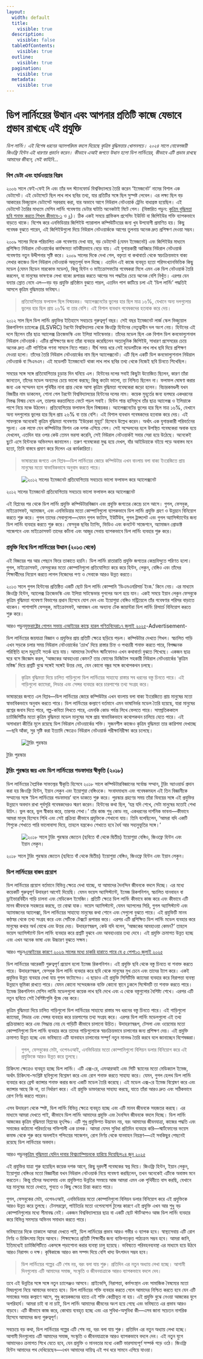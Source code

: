 ```yaml
---
layout:
  width: default
  title:
    visible: true
  description:
    visible: false
  tableOfContents:
    visible: true
  outline:
    visible: true
  pagination:
    visible: true
  metadata:
    visible: true
---
```


# ডিপ লার্নিংয়ের উত্থান এবং আপনার প্রতিটি কাজে যেভাবে প্রভাব রাখছে এই প্রযুক্তি

_ডিপ লার্নিং। এই বিশেষ ধরনের অ্যালগরিদম বদলে দিয়েছে কৃত্রিম বুদ্ধিমত্তার খোলনলচে। ২০২৪ সালে নোবেলজয়ী জিওফ্রি হিন্টন এই ধারণার প্রবর্তন করেন। কীভাবে এআই জগতে উত্থান হলো ডিপ লার্নিংয়ের, কীভাবে এটি প্রভাব রাখছে আমাদের জীবনে, সেই কাহিনি…_



### &#x20;**বিগ ডেটা এবং হার্ডওয়্যার বিপ্লব**

২০০৬ সালে ফেই-ফেই লি এবং তাঁর দল স্ট্যানফোর্ড বিশ্ববিদ্যালয়ে তৈরি করেন ‘ইমেজনেট’ নামের বিশাল এক ডেটাসেট। এই ডেটাসেটে ছিল লাখ লাখ ছবির তথ্য, যার প্রতিটির সঙ্গে ছিল সুস্পষ্ট লেবেল। এর লক্ষ্য ছিল বড় আকারের ভিজ্যুয়াল ডেটাসেট সরবরাহ করা, যার অভাবে আগে নিউরাল নেটওয়ার্ক ট্রেনিং বাধাগ্রস্ত হয়েছিল। এই ডেটাসেট তৈরির মাধ্যমে মেশিন লার্নিং গবেষণায় ডেটার ঘাটতি অনেকটাই মিটে গেল। (বিস্তারিত পড়ুন: [কৃত্রিম বুদ্ধিমত্তা ছবি শনাক্ত করতে শিখল কীভাবে-১](https://www.bigganchinta.com/technology/ceuw6mhc8x) ও [২](https://www.bigganchinta.com/technology/ceuw6mhc8x))। ঠিক একই সময়ে গ্রাফিকস প্রসেসিং ইউনিট বা জিপিইউর শক্তি ব্যাপকভাবে বাড়তে থাকে। বিশেষ করে এনভিডিয়ার জিপিইউ প্যারালাল কম্পিউটিংয়ের জন্য খুব উপযোগী প্রমাণিত হয়। কিছু গবেষক বুঝতে পারেন, এই জিপিইউগুলো দিয়ে নিউরাল নেটওয়ার্ককে আগের তুলনায় অনেক দ্রুত প্রশিক্ষণ দেওয়া সম্ভব।

২০০৯ সালের দিকে পরিচালিত এক গবেষণায় দেখা যায়, বড় ডেটাসেট (যেমন ইমেজনেট) এবং জিপিইউর মাধ্যমে প্রশিক্ষিত নিউরাল নেটওয়ার্কের কার্যক্ষমতা নাটকীয়ভাবে বেড়ে যায়। এই যুগান্তকারী আবিষ্কার নিউরাল নেটওয়ার্ক গবেষণায় নতুন উদ্দীপনার সৃষ্টি করে। ২০০৯ সালের দিকে দেখা গেল, বক্তৃতা বা কথাবার্তা থেকে স্বয়ংক্রিয়ভাবে বাক্য লেখার কাজেও ডিপ নিউরাল নেটওয়ার্ক অভূতপূর্ব ফল দিচ্ছে। এতদিন এই কাজে ব্যবহৃত হতো পরিসংখ্যানভিত্তিক কিছু মডেল (যেমন হিডেন মারকোভ মডেল), কিন্তু হিন্টন ও মাইক্রোসফটের গবেষকরা মিলে এমন এক ডিপ নেটওয়ার্ক তৈরি করলেন, যা মানুষের ভাষণকে লেখা বাক্যে রূপান্তর করতে আগের সব পদ্ধতির চেয়ে অনেক বেশি নিখুঁত। এরপর যেন বন্যার স্রোত নেমে এল—বড় বড় প্রযুক্তি প্রতিষ্ঠান বুঝতে পারল, এতদিন পাশ কাটিয়ে চলা এই ‘ডিপ লার্নিং’ পদ্ধতিই আসলে কৃত্রিম বুদ্ধিমত্তার ভবিষ্যৎ।

> প্রতিযোগিতার ফলাফল ছিল বিস্ময়কর। অ্যালেক্সনেটের ভুলের হার ছিল মাত্র ১৬%, যেখানে অন্য দলগুলোর ভুলের হার ছিল প্রায় ২৬% বা তার বেশি। এই বিশাল ব্যবধান গবেষকদের হতবাক করে দেয়।

২০১২ সাল ছিল ডিপ লার্নিং প্রযুক্তির ইতিহাসে সবচেয়ে গুরুত্বপূর্ণ বছর। সেই বছর ইমেজনেট লার্জ স্কেল ভিজ্যুয়াল রিকগনিশন চ্যালেঞ্জে (ILSVRC) টরন্টো বিশ্ববিদ্যালয় থেকে জিওফ্রি হিন্টনের নেতৃত্বাধীন দল অংশ নেয়। হিন্টনের এই দলে ছিলেন তাঁর ছাত্র অ্যালেক্স ক্রিজেভস্কি এবং ইলিয়া সাটস্কেভার। তাঁদের মডেল ছিল এক বিশাল ডিপ কনভোল্যুশনাল নিউরাল নেটওয়ার্ক। এটির প্রশিক্ষণের জন্য তাঁরা ব্যবহার করেছিলেন অত্যাধুনিক জিপিইউ, সাধারণ প্রসেসরের চেয়ে অনেক দ্রুত এটি গাণিতিক গণনা সামলে নিতে পারত। দীর্ঘ সময় ধরে সেই মডেলটিকে লাখ লাখ ছবি দিয়ে প্রশিক্ষণ দেওয়া হলো। তাঁদের তৈরি নিউরাল নেটওয়ার্কের নাম ছিল অ্যালেক্সনেট। এটি ছিল একটি ডিপ কনভোল্যুশনাল নিউরাল নেটওয়ার্ক বা সিএনএন। এই মডেলটি ইমেজনেটে থাকা লাখ লাখ ছবির তথ্য থেকে নিজেই ছবি চিনতে শিখেছিল।



সময়ের সঙ্গে সঙ্গে প্রতিযোগিতার চূড়ান্ত দিন ঘনিয়ে এল। হিন্টনের দলের সবাই কিছুটা উত্তেজিত ছিলেন, কারণ তাঁরা জানতেন, তাঁদের মডেল অন্যদের চেয়ে ভালো করছে; কিন্তু কতটা ভালো, তা নিশ্চিত ছিলেন না। ফলাফল ঘোষণা করার জন্য এক সম্মেলন হলে পৃথিবীর নানা প্রান্ত থেকে আসা কৃত্রিম বুদ্ধিমত্তা গবেষকেরা জড়ো হলেন। বিচারকমণ্ডলী যখন বিজয়ীর নাম ডাকলেন, শোনা গেল টরন্টো বিশ্ববিদ্যালয়ের হিন্টনের দলের নাম। কয়েক মুহূর্তের জন্য হলঘরে একধরনের নিস্তব্ধ বিস্ময় নেমে এল, তারপর করতালিতে ফেটে পড়ল সবাই। হিন্টন শান্ত হাসিমুখে তাঁর ছাত্র অ্যালেক্স ও ইলিয়াকে পাশে নিয়ে মঞ্চে উঠলেন। প্রতিযোগিতার ফলাফল ছিল বিস্ময়কর। অ্যালেক্সনেটের ভুলের হার ছিল মাত্র ১৬%, যেখানে অন্য দলগুলোর ভুলের হার ছিল প্রায় ২৬% বা তার বেশি। এই বিশাল ব্যবধান গবেষকদের হতবাক করে দেয়। এই সাফল্যকে অনেকেই কৃত্রিম বুদ্ধিমত্তা গবেষণায় ‘ইউরেকা মুহূর্ত’ হিসেবে উল্লেখ করেন। অর্থাৎ এক যুগান্তকারী পরিবর্তনের সূচনা। এক লাফে যেন কম্পিউটার ভিশন এক দশক এগিয়ে গেল। সেই সম্মেলনের হলে উপস্থিত গবেষকেরা অবাক হয়ে দেখলেন, এতদিন যার ওপর কেউ তেমন ভরসা করেনি, সেই নিউরাল নেটওয়ার্কই সবার সেরা হয়ে উঠেছে। অনেকেই ছুটে এসে হিন্টনকে অভিনন্দন জানালেন। তরুণ গবেষকেরা মুগ্ধ হয়ে দেখল, যাঁর আইডিয়াকে বইয়ে পড়ে অবাস্তব মনে হতো, তিনি বাস্তবে প্রমাণ করে দিলেন এর কার্যকারিতা।

> ভাষান্তরের জগতে এল বিপ্লব—ডিপ লার্নিংয়ের জোরে কম্পিউটার এখন বাংলায় বলা বাক্য ইংরেজিতে প্রায় মানুষের মতো স্বাভাবিকভাবে অনুবাদ করতে পারে।
>
>

<figure><img src="https://media.prothomalo.com/prothomalo-bangla%2F2025-07-24%2F04zofhcl%2F1.png?w=640&#x26;auto=format%2Ccompress&#x26;fmt=avif" alt="২০১২ সালের ইমেজনেট প্রতিযোগিতায় সবচেয়ে ভালো ফলাফল করে অ্যালেক্সনেট"><figcaption></figcaption></figure>

২০১২ সালের ইমেজনেট প্রতিযোগিতায় সবচেয়ে ভালো ফলাফল করে অ্যালেক্সনেট

এই বিপ্লবের পর থেকে ডিপ লার্নিং প্রযুক্তি কম্পিউটারবিজ্ঞান এবং প্রযুক্তি জগতের কেন্দ্রে চলে আসে। গুগল, ফেসবুক, মাইক্রোসফট, অ্যামাজন, এবং এনভিডিয়ার মতো কোম্পানিগুলো ব্যাপকভাবে ডিপ লার্নিং প্রযুক্তি গ্রহণ ও উন্নয়নে বিনিয়োগ করতে শুরু করে। গুগল তাদের সেবাগুলো—যেমন গুগল ফটোস, ইউটিউব, গুগল ট্রান্সলেট এবং গুগল অ্যাসিস্ট্যান্টের জন্য ডিপ লার্নিং ব্যবহার করতে শুরু করে। ফেসবুক ছবির ট্যাগিং, ভিডিও এবং কনটেন্ট সাজেশনে, অ্যামাজন প্রোডাক্ট সাজেশনে এবং মাইক্রোসফট তাদের কর্টানা এবং আজুর সেবায় ব্যাপকভাবে ডিপ লার্নিং ব্যবহার শুরু করে।

&#x20;

### **প্রযুক্তি বিশ্বে ডিপ লার্নিংয়ের উত্থান (২০১৩ থেকে)**

এই বিজয়ের পর আর পেছনে ফিরে তাকাতে হয়নি। ডিপ লার্নিং রাতারাতি প্রযুক্তি জগতের কেন্দ্রবিন্দুতে পরিণত হলো। গুগল, মাইক্রোসফট, ফেসবুকের মতো কোম্পানিগুলো প্রতিযোগিতা করে করে হিন্টন, লেকুন, বেঙ্গিও এবং তাঁদের শিক্ষার্থীদের নিয়োগ করতে লাগল নিজেদের পণ্য ও সেবাকে আরও উন্নত করতে।

২০১৩ সালে গুগল হিন্টনের প্রতিষ্ঠিত একটি ছোট ডিপ লার্নিং কোম্পানি ‘ডিএনএনরিসার্চ ইংক.’ কিনে নেয়। এর মাধ্যমে জিওফ্রি হিন্টন, অ্যালেক্স ক্রিজেভস্কি এবং ইলিয়া সাটস্কেভার গুগলের অংশ হয়ে যান। একই সময়ে ইয়ান লেকুন ফেসবুকে কৃত্রিম বুদ্ধিমত্তা গবেষণা বিভাগের প্রধান হিসেবে যোগ দেন এবং ইয়োশুয়া বেঙ্গিও মন্ট্রিয়েলে তাঁর গবেষণার পরিসর বাড়াতে থাকেন। পাশাপাশি ফেসবুক, মাইক্রোসফট, আমাজন এবং অন্যান্য টেক জায়ান্টরা ডিপ লার্নিং রিসার্চে বিনিয়োগ করতে শুরু করে।

আরও পড়ুন[যুক্তরাষ্ট্রের গোপন সভায় এআইয়ের কাছে হারল গণিতবিদেরা১৭ জুলাই ২০২৫](https://www.bigganchinta.com/technology/089mmv2cet)-Advertisement-

ডিপ লার্নিংয়ের জয়যাত্রা বিজ্ঞান ও প্রযুক্তির প্রায় প্রতিটি ক্ষেত্রে ছড়িয়ে পড়ল। কম্পিউটার দেখতে শিখল। স্বচালিত গাড়ি এখন সড়কে চলার সময় নিউরাল নেটওয়ার্কের ‘চোখ’ দিয়ে রাস্তার চিহ্ন ও পথচারী শনাক্ত করতে পারে, বিপজ্জনক পরিস্থিতি হলে মুহূর্তেই সতর্ক হয়ে যায়। আমাদের দৈনন্দিন স্মার্টফোনও এখন কথাবার্তা বুঝতে শিখেছে। একজন ছাত্র ঘরে বসে জিজ্ঞেস করল, ‘আজকের আবহাওয়া কেমন? তার ফোনের ডিজিটাল সহকারী নিউরাল নেটওয়ার্কের ‘কৃত্রিম মস্তিষ্ক’ দিয়ে প্রশ্নটি বুঝে সঙ্গেই সঙ্গেই উত্তর দেয়, যেন কোনো বন্ধুর সঙ্গে কথোপকথন চলছে।

> কৃত্রিম বুদ্ধিমত্তা দিয়ে চালিত গাড়িগুলো ডিপ লার্নিংয়ের সাহায্যে রাস্তার সব ধরনের বস্তু চিনতে পারে। এই গাড়িগুলো ক্যামেরা, লিডার এবং সেন্সর ব্যবহার করে চারপাশের তথ্য সংগ্রহ করে।

ভাষান্তরের জগতে এল বিপ্লব—ডিপ লার্নিংয়ের জোরে কম্পিউটার এখন বাংলায় বলা বাক্য ইংরেজিতে প্রায় মানুষের মতো স্বাভাবিকভাবে অনুবাদ করতে পারে। ডিপ লার্নিংয়ের কল্যাণে বর্তমানে এমন ভাষানির্ভর মডেল তৈরি হয়েছে, যারা মানুষের প্রশ্নের জবাব দিতে পারে, গল্প-কবিতা লিখতে পারে, এমনকি কোড পর্যন্ত লিখে ফেলতে পারে। সাম্প্রতিককালে চ্যাটজিপিটির মতো কৃত্রিম বুদ্ধিমত্তা মডেল মানুষের সঙ্গে প্রায় স্বাভাবিকভাবে কথোপকথন চালিয়ে যেতে পারে। এই অসাধারণ কীর্তির মূলে রয়েছে ডিপ নিউরাল নেটওয়ার্কের শক্তি। সৃজনশীল কাজেও কৃত্রিম বুদ্ধিমত্তা তার কারিশমা দেখাচ্ছে—ছবি আঁকা, সুর সৃষ্টি করা ইত্যাদি ক্ষেত্রেও নিউরাল নেটওয়ার্ক পরীক্ষানিরীক্ষা করে চলেছে।

<figure><img src="https://media.prothomalo.com/prothomalo-bangla%2F2025-07-24%2Ffmboj68m%2F3.png?w=640&#x26;auto=format%2Ccompress&#x26;fmt=avif" alt="টুরিং পুরস্কার"><figcaption></figcaption></figure>

টুরিং পুরস্কার

### **টুরিং পুরস্কার জয় এবং ডিপ লার্নিংয়ের গডফাদার স্বীকৃতি (২০১৮)**

ডিপ লার্নিংয়ের বৈপ্লবিক সাফল্যের স্বীকৃতি হিসেবে ২০১৮ সালে কম্পিউটারবিজ্ঞানের সর্বোচ্চ সম্মান, টুরিং অ্যাওয়ার্ড প্রদান করা হয় জিওফ্রি হিন্টন, ইয়ান লেকুন এবং ইয়োশুয়া বেঙ্গিওকে। সংবাদমাধ্যম এবং গবেষকমহল এই তিন বিজ্ঞানীকে সম্মানের সঙ্গে ‘ডিপ লার্নিংয়ের গডফাদার’ বলে ডাকতে শুরু করে। পুরস্কার গ্রহণের সময় তাঁরা বিনয়ের সঙ্গে এই প্রযুক্তির উন্নয়নে অবদান রাখা পূর্বসূরি গবেষকদেরও স্মরণ করেন। হিন্টনের কথা ছিল, ‘যন্ত্র যদি শেখে, সেটা মানুষের মতোই শেখা উচিৎ। ভুল করে, ভুল স্বীকার করে, তারপর শেখা।’ তাঁর কাজ শুধু কোড নয়, একধরনের দার্শনিক ভাবনা—কীভাবে আমরা মানুষ হিসেবে শিখি এবং সেই প্রক্রিয়া কীভাবে প্রযুক্তিকে শেখানো যায়। তিনি বলেছিলেন, ‘আমরা যদি একটি শিশুকে শেখাতে পারি ভালোবাসা দিয়ে, তাহলে যন্ত্রকেও শেখাতে হবে ধৈর্য আর সহানুভূতির সঙ্গে।’

<figure><img src="https://media.prothomalo.com/prothomalo-bangla%2F2025-07-24%2F42agnp7m%2F2.png?w=640&#x26;auto=format%2Ccompress&#x26;fmt=avif" alt="২০১৮ সালে টুরিং পুরস্কার জেতেন (ছবিতে বাঁ থেকে দ্বিতীয়) ইয়োশুয়া বেঙ্গিও, জিওফ্রে হিন্টন এবং ইয়ান লেকুন।"><figcaption></figcaption></figure>

২০১৮ সালে টুরিং পুরস্কার জেতেন (ছবিতে বাঁ থেকে দ্বিতীয়) ইয়োশুয়া বেঙ্গিও, জিওফ্রে হিন্টন এবং ইয়ান লেকুন।

### **ডিপ লার্নিংয়ের বাস্তব প্রয়োগ**

ডিপ লার্নিংয়ের প্রয়োগ বর্তমানে বিভিন্ন ক্ষেত্রে দেখা যাচ্ছে, যা আমাদের দৈনন্দিন জীবনকে বদলে দিচ্ছে। এর মধ্যে কয়েকটি গুরুত্বপূর্ণ উদাহরণ আগেই দিয়েছি। যেমন ভয়েস অ্যাসিস্ট্যান্ট, ইমেজ রিকগনিশন, স্বচালিত যানবাহন বা ড্রাইভারবিহীন গাড়ি চালনা এবং মেডিকেল ইমেজিং। প্রতিটি ক্ষেত্রে ডিপ লার্নিং কীভাবে কাজ করে এবং কীভাবে এটি মানব জীবনকে সহজতর করছে, তা বোঝা যাক। ভয়েস অ্যাসিস্ট্যান্ট, যেমন অ্যাপলের সিরি, গুগল অ্যাসিস্ট্যান্ট এবং অ্যামাজনের অ্যালেক্সা, ডিপ লার্নিংয়ের সাহায্যে মানুষের কথা শোনে এবং সেগুলো বুঝতে পারে। এই প্রযুক্তিটি মানব কণ্ঠস্বর থেকে তথ্য সংগ্রহ করে এবং সেটিকে টেক্সটে রূপান্তর করে। এরপর এটি প্রশিক্ষিত ডিপ লার্নিং মডেল ব্যবহার করে মানুষের কথার অর্থ বোঝে এবং উত্তর দেয়। উদাহরণস্বরূপ, কেউ যদি বলেন, ‘আজকের আবহাওয়া কেমন?’ তাহলে ভয়েস অ্যাসিস্ট্যান্ট ডিপ লার্নিং ব্যবহার করে প্রশ্নটি বুঝবে এবং আবহাওয়ার তথ্য দেবে। এই প্রযুক্তি ক্রমাগত উন্নত হচ্ছে এবং এখন অনেক ভাষা এবং উচ্চারণ বুঝতে সক্ষম।

আরও পড়ুন[এআইয়ের কারণে ২০২৬ সালের মধ্যে চাকরি হারাতে পারে যে ৫ পেশা১৩ জুলাই ২০২৫](https://www.bigganchinta.com/technology/1rcmnyme31)

ডিপ লার্নিংয়ের আরেকটি গুরুত্বপূর্ণ প্রয়োগ হলো ইমেজ রিকগনিশন। এই প্রযুক্তি ছবি থেকে বস্তু চিনতে বা শনাক্ত করতে পারে। উদাহরণস্বরূপ, ফেসবুক ডিপ লার্নিং ব্যবহার করে ছবি থেকে মানুষের মুখ চেনে এবং তাদের ট্যাগ করে। একই প্রযুক্তির উন্নত ব্যবহার দেখা যায় গুগল ফটোসেও। এ ছাড়াও এই প্রযুক্তি সিসিটিভি ক্যামেরা ব্যবহার করে নিরাপত্তা ব্যবস্থা উন্নয়নে ভূমিকা রাখতে পারে। যেমন কোনো সন্দেহজনক ব্যক্তি কোনো স্থানে ঢুকলে সিস্টেমটি তা শনাক্ত করতে পারে। ইমেজ রিকগনিশন মেশিন লার্নিং মডেলগুলো কয়েক লাখ ছবি দেখে এবং এ থেকে বস্তুগুলোর বৈশিষ্ট্য শেখে। এরপর এটি নতুন ছবিতে সেই বৈশিষ্ট্যগুলি খুঁজে বের করে।

কৃত্রিম বুদ্ধিমত্তা দিয়ে চালিত গাড়িগুলো ডিপ লার্নিংয়ের সাহায্যে রাস্তার সব ধরনের বস্তু চিনতে পারে। এই গাড়িগুলো ক্যামেরা, লিডার এবং সেন্সর ব্যবহার করে চারপাশের তথ্য সংগ্রহ করে। এরপর ডিপ লার্নিং মডেলগুলো এই তথ্য প্রক্রিয়াজাত করে এবং সিদ্ধান্ত নেয় যে গাড়িটি কীভাবে চালানো উচিত। উদাহরণস্বরূপ, টেসলা এবং ওয়েমোর মতো কোম্পানিগুলো ডিপ লার্নিং ব্যবহার করে তাদের গাড়িগুলোকে স্বয়ংক্রিয়ভাবে চালানোর জন্য প্রশিক্ষণ দেয়। এই প্রযুক্তি ক্রমাগত উন্নত হচ্ছে এবং ভবিষ্যতে এটি যানবাহন চালানোর সম্পূর্ণ নতুন মানদণ্ড তৈরি করবে বলে জানাচ্ছেন বিশেষজ্ঞরা।

> গুগল, ফেসবুকের মেটা, ওপেনএআই, এনভিডিয়ার মতো কোম্পানিগুলো বিলিয়ন ডলার বিনিয়োগ করে এই প্রযুক্তিকে আরও উন্নত করে তুলছে।

চিকিৎসা ক্ষেত্রেও ব্যবহৃত হচ্ছে ডিপ লার্নিং। এটি এক্স-রে, এমআরআই এবং সিটি স্ক্যানের মতো মেডিক্যাল ইমেজ, অর্থাৎ চিকিৎসা-সংশ্লিষ্ট ছবিগুলো বিশ্লেষণ করে এবং রোগ শনাক্ত করতে সাহায্য করে। যেমন, গুগল হেলথ ডিপ লার্নিং ব্যবহার করে ব্রেস্ট ক্যান্সার শনাক্ত করার জন্য একটি মডেল তৈরি করেছে। এই মডেল এক্স-রে ইমেজ বিশ্লেষণ করে এবং ক্যান্সার আছে কি না, তা নির্ধারণ করে। এই প্রযুক্তি ডাক্তারদের সাহায্য করছে, যাতে তাঁরা আরও দ্রুত এবং সঠিকভাবে রোগ নির্ণয় করতে পারেন।

এসব উদাহরণ থেকে স্পষ্ট, ডিপ লার্নিং বিভিন্ন ক্ষেত্রে ব্যবহৃত হচ্ছে এবং এটি মানব জীবনকে সহজতর করছে। এর মাধ্যমে আমরা দেখতে পাই, কীভাবে ডিপ লার্নিং আমাদের প্রযুক্তি এবং দৈনন্দিন জীবনকে বদলে দিচ্ছে। ডিপ লার্নিং আজকের কৃত্রিম বুদ্ধিমত্তা বিপ্লবের হৃৎপিণ্ড। এটি শুধু প্রযুক্তিগত উদ্ভাবন নয়, বরং আমাদের জীবনযাত্রা, কাজের পদ্ধতি এবং সমাজের কাঠামো পরিবর্তনের শক্তিশালী এক চালক। আমরা যেসব সুবিধা প্রতিদিন ব্যবহার করি—স্মার্টফোনের ভয়েস কমান্ড থেকে শুরু করে অনলাইন শপিংয়ের সাজেশন, রোগ নির্ণয় থেকে যানবাহন নিয়ন্ত্রণ—এই সবকিছুর পেছনেই রয়েছে ডিপ লার্নিংয়ের অবদান।

আরও পড়ুন[কৃত্রিম বুদ্ধিমত্তা যেদিন দাবার বিশ্বচ্যাম্পিয়নকে হারিয়ে দিয়েছিল২৪ জুন ২০২৫](https://www.bigganchinta.com/technology/8g875f41jp)

এই প্রযুক্তির যাত্রা শুরু হয়েছিল কয়েক দশক আগে, কিছু দূরদর্শী গবেষকের স্বপ্ন দিয়ে। জিওফ্রি হিন্টন, ইয়ান লেকুন, ইয়োশুয়া বেঙ্গিওর মতো বিজ্ঞানীরা যখন নিউরাল নেটওয়ার্ক নিয়ে গবেষণা করছিলেন, তখন অনেকেই এটিকে অবাস্তব মনে করতেন। কিন্তু তাঁদের অধ্যবসায় এবং প্রযুক্তিগত উন্নতির সমন্বয়ে আজ আমরা এমন এক পৃথিবীতে বাস করছি, যেখানে যন্ত্র মানুষের মতো দেখতে, শুনতে ও কিছু ক্ষেত্রে চিন্তা করতে পারে।

গুগল, ফেসবুকের মেটা, ওপেনএআই, এনভিডিয়ার মতো কোম্পানিগুলো বিলিয়ন ডলার বিনিয়োগ করে এই প্রযুক্তিকে আরও উন্নত করে তুলছে। টেনসরফ্লো, পাইটর্চের মতো ওপেনসোর্স টুলের কারণে এই প্রযুক্তি এখন আর শুধু বড় কোম্পানিগুলোর মধ্যে সীমাবদ্ধ নেই। একজন বিশ্ববিদ্যালয়ের ছাত্র বা একটি ছোট স্টার্টআপও আজ ডিপ লার্নিং ব্যবহার করে বিভিন্ন সমস্যার অভিনব সমাধান করতে পারে।

ভবিষ্যতের দিকে তাকালে আমরা দেখতে পাই, ডিপ লার্নিংয়ের প্রভাব আরও গভীর ও ব্যাপক হবে। স্বাস্থ্যসেবায় এটি রোগ নির্ণয় ও চিকিৎসায় বিপ্লব আনবে। শিক্ষাক্ষেত্রে প্রতিটি শিক্ষার্থীর জন্য ব্যক্তিগতকৃত পাঠ্যক্রম সম্ভব হবে। আমরা জানি, ইতিমধ্যেই চ্যাটজিপিটিতে একসঙ্গে পড়াশোনা করার ব্যবস্থা চালু হয়েছে। ভবিষ্যতে পরিবহনব্যবস্থা এর মাধ্যমে হয়ে উঠবে আরও নিরাপদ ও দক্ষ। কৃষিকাজে আরও কম সম্পদ দিয়ে বেশি খাদ্য উৎপাদন সম্ভব হবে।

> ডিপ লার্নিংয়ের গল্পের এটি শেষ নয়, বরং বলা যায় শুরু। প্রতিদিন এর নতুন অধ্যায় লেখা হচ্ছে। আগামী দিনগুলোয় এটি আমাদের সমাজ, সংস্কৃতি ও জীবনযাত্রাকে আরও ব্যাপকভাবে বদলে দেব।

তবে এই উন্নতির সঙ্গে সঙ্গে নতুন চ্যালেঞ্জও আসবে। প্রাইভেসি, নিরাপত্তা, কর্মসংস্থান এবং সামাজিক বৈষম্যের মতো বিষয়গুলো নিয়ে আমাদের ভাবতে হবে। ডিপ লার্নিংয়ের শক্তি ব্যবহার করতে গেলে আমাদের নিশ্চিত করতে হবে যেন এটি সমাজের সবার কল্যাণে আসে, শুধু কয়েকজনের হাতে এই শক্তি কেন্দ্রীভূত না হয়। এই প্রযুক্তি বুঝে নেওয়া আজকের যুগে অপরিহার্য। আমরা চাই বা না চাই, ডিপ লার্নিং আমাদের জীবনের অংশ হয়ে গেছে এবং ভবিষ্যতে এর প্রভাব আরও বাড়বে। এটি কীভাবে কাজ করে, কোথায় ব্যবহৃত হচ্ছে এবং এর সুবিধা-অসুবিধা কী—এসব জানা সচেতন নাগরিক হিসেবে আমাদের জন্য গুরুত্বপূর্ণ।

সবচেয়ে বড় কথা, ডিপ লার্নিংয়ের গল্পের এটি শেষ নয়, বরং বলা যায় শুরু। প্রতিদিন এর নতুন অধ্যায় লেখা হচ্ছে। আগামী দিনগুলোয় এটি আমাদের সমাজ, সংস্কৃতি ও জীবনযাত্রাকে আরও ব্যাপকভাবে বদলে দেব। এই নতুন যুগে আমাদেরও ক্রমাগত শিখে যেতে হবে, যেন প্রযুক্তি ও মানবতার মধ্যে একটি ভারসাম্যপূর্ণ সম্পর্ক গড়ে ওঠে। জিওফ্রি হিন্টন আমাদের পথ দেখিয়েছেন—এখন আমাদের দায়িত্ব এই পথ ধরে সামনে এগিয়ে যাওয়া।
